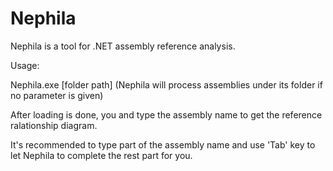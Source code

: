 # Nephila

Nephila is a tool for .NET assembly reference analysis. 

Usage:

Nephila.exe [folder path] (Nephila will process assemblies under its folder if no parameter is given)

After loading is done, you and type the assembly name to get the reference ralationship diagram.

It's recommended to type part of the assembly name and use 'Tab' key to let Nephila to complete the rest part for you.
